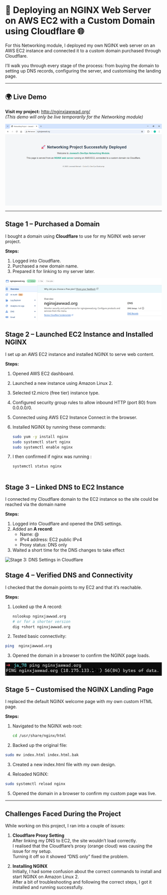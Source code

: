 # 🚀 Deploying an NGINX Web Server on AWS EC2 with a Custom Domain using Cloudflare 🌐

For this Networking module, I deployed my own NGINX web server on an AWS EC2 instance and connected it to a custom domain purchased through Cloudflare.

I’ll walk you through every stage of the process: from buying the domain to setting up DNS records, configuring the server, and customising the landing page. 

---

## 🌍 Live Demo
**Visit my project:** http://nginxjawwad.org/  
*(This demo will only be live temporarily for the Networking module)*

![Project Screenshot](images/final-photo-nginx.png)

---

## Stage 1 – Purchased a Domain

I bought a domain using **Cloudflare** to use for my NGINX web server project.

**Steps:**
1. Logged into Cloudflare.
2. Purchased a new domain name.
3. Prepared it for linking to my server later.

![Stage 1: Domain Purchase in Cloudflare](images/stage1-domain.png)




## Stage 2 – Launched EC2 Instance and Installed NGINX

I set up an AWS EC2 instance and installed NGINX to serve web content.

**Steps:**
1. Opened AWS EC2 dashboard.
2. Launched a new instance using Amazon Linux 2.
3. Selected t2.micro (free tier) instance type.
4.  Configured security group rules to allow inbound HTTP (port 80) from 0.0.0.0/0.
5. Connected using AWS EC2 Instance Connect in the browser.
6. Installed NGINX by running these commands:

   ```bash
   sudo yum -y install nginx
   sudo systemctl start nginx
   sudo systemctl enable nginx

7. I then confirmed if nginx was running :
 
    ```bash
    systemctl status nginx



## Stage 3 – Linked DNS to EC2 Instance

I connected my Cloudflare domain to the EC2 instance so the site could be reached via the domain name

**Steps:**
1. Logged into Cloudflare and opened the DNS settings.
2. Added an **A record**:
   - Name: @
   - IPv4 address: EC2 public IPv4
   - Proxy status: DNS only
3. Waited a short time for the DNS changes to take effect

![Stage 3: DNS Settings in Cloudflare](images/stage3-dns-linked.png)




## Stage 4 – Verified DNS and Connectivity

I checked that the domain points to my EC2 and that it’s reachable.

**Steps:**
1. Looked up the A record:
   ```bash
   nslookup nginxjawwad.org
   # or for a shorter version
   dig +short nginxjawwad.org

2. Tested basic connectivity:

  ```bash
  ping  nginxjawwad.org
  ```


3. Opened the domain in a browser to confirm the NGINX page loads.

![Stage 4: DNS/Connectivity Check](images/stage4-verify.png)




## Stage 5 – Customised the NGINX Landing Page

I replaced the default NGINX welcome page with my own custom HTML page.

**Steps:**
1. Navigated to the NGINX web root:
   ```bash
   cd /usr/share/nginx/html
   ```

2. Backed up the original file:
```bash
sudo mv index.html index.html.bak
```
3. Created a new index.html file with my own design.

4. Reloaded NGINX:
```bash
sudo systemctl reload nginx
```
5. Opened the domain in a browser to confirm my custom page was live.

---





## Challenges Faced During the Project

While working on this project, I ran into a couple of issues:

1. **Cloudflare Proxy Setting**  
   After linking my DNS to EC2, the site wouldn’t load correctly.  
   I realised that the Cloudflare’s proxy (orange cloud) was causing the issue for my setup.  
   Turning it off so it showed “DNS only” fixed the problem.

2. **Installing NGINX**  
   Initially, I had some confusion about the correct commands to install and start NGINX on Amazon Linux 2.  
   After a bit of troubleshooting and following the correct steps, I got it installed and running successfully.
